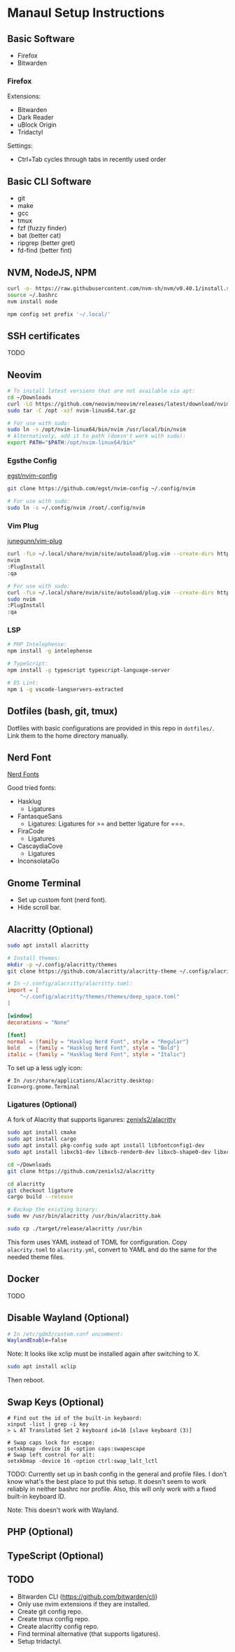 # Manaul Setup Instructions

## Basic Software

* Firefox
* Bitwarden

### Firefox

Extensions:
* Bitwarden
* Dark Reader
* uBlock Origin
* Tridactyl

Settings:
* Ctrl+Tab cycles through tabs in recently used order

## Basic CLI Software

* git
* make
* gcc
* tmux
* fzf (fuzzy finder)
* bat (better cat)
* ripgrep (better gret)
* fd-find (better fint)

## NVM, NodeJS, NPM

```bash
curl -o- https://raw.githubusercontent.com/nvm-sh/nvm/v0.40.1/install.sh | bash
source ~/.bashrc
nvm install node
```

```bash
npm config set prefix '~/.local/'
```

## SSH certificates

TODO

## Neovim

```bash
# To install latest versions that are not available via apt:
cd ~/Downloads
curl -LO https://github.com/neovim/neovim/releases/latest/download/nvim-linux64.tar.gz
sudo tar -C /opt -xzf nvim-linux64.tar.gz

# For use with sudo:
sudo ln -s /opt/nvim-linux64/bin/nvim /usr/local/bin/nvim
# Alternatively, add it to path (doesn't work with sudo):
export PATH="$PATH:/opt/nvim-linux64/bin"
```

### Egsthe Config

[egst/nvim-config](https://github.com/egst/nvim-config)

```bash
git clone https://github.com/egst/nvim-config ~/.config/nvim

# For use with sudo:
sudo ln -s ~/.config/nvim /root/.config/nvim
```

### Vim Plug

[junegunn/vim-plug](https://github.com/junegunn/vim-plug)

```bash
curl -fLo ~/.local/share/nvim/site/autoload/plug.vim --create-dirs https://raw.githubusercontent.com/junegunn/vim-plug/master/plug.vim
nvim
:PlugInstall
:qa

# For use with sudo:
curl -fLo ~/.local/share/nvim/site/autoload/plug.vim --create-dirs https://raw.githubusercontent.com/junegunn/vim-plug/master/plug.vim
sudo nvim
:PlugInstall
:qa
```

### LSP

```bash
# PHP Intelephense:
npm install -g intelephense

# TypeScript:
npm install -g typescript typescript-language-server

# ES Lint:
npm i -g vscode-langservers-extracted
```

## Dotfiles (bash, git, tmux)

Dotfiles with basic configurations are provided in this repo in `dotfiles/`.
Link them to the home directory manually.

## Nerd Font

[Nerd Fonts](https://www.nerdfonts.com/font-downloads)

Good tried fonts:
* Hasklug
    * Ligatures
* FantasqueSans
    * Ligatures: Ligatures for >= and better ligature for ===.
* FiraCode
    * Ligatures
* CascaydiaCove
    * Ligatures
* InconsolataGo

## Gnome Terminal

* Set up custom font (nerd font).
* Hide scroll bar.

## Alacritty (Optional)

```bash
sudo apt install alacritty

# Install themes:
mkdir -p ~/.config/alacritty/themes
git clone https://github.com/alacritty/alacritty-theme ~/.config/alacritty/themes
```

```toml
# In ~/.config/alacritty/alacritty.toml:
import = [
    "~/.config/alacritty/themes/themes/deep_space.toml"
]

[window]
decorations = "None"

[font]
normal = {family = "Hasklug Nerd Font", style = "Regular"}
bold   = {family = "Hasklug Nerd Font", style = "Bold"}
italic = {family = "Hasklug Nerd Font", style = "Italic"}
```

To set up a less ugly icon:

```
# In /usr/share/applications/Alacritty.desktop:
Icon=org.gnome.Terminal
```

### Ligatures (Optional)

A fork of Alacrity that supports ligarures: [zenixls2/alacritty](https://github.com/zenixls2/alacritty)

```bash
sudo apt install cmake
sudo apt install cargo
sudo apt install pkg-config sudo apt install libfontconfig1-dev
sudo apt install libxcb1-dev libxcb-render0-dev libxcb-shape0-dev libxcb-xfixes0-dev

cd ~/Downloads
git clone https://github.com/zenixls2/alacritty

cd alacritty
git checkout ligature
cargo build --release

# Backup the existing binary:
sudo mv /usr/bin/alacritty /usr/bin/alacritty.bak

sudo cp ./target/release/alacritty /usr/bin
```

This form uses YAML instead of TOML for configuration.
Copy `alacrity.toml` to `alacrity.yml`, convert to YAML and do the same for the needed theme files.

## Docker

TODO

## Disable Wayland (Optional)

```bash
# In /etc/gdm3/custom.conf uncomment:
WaylandEnable=false
```

Note: It looks like xclip must be installed again after switching to X.

```bash
sudo apt install xclip
```

Then reboot.

## Swap Keys (Optional)

```
# Find out the id of the built-in keybaord:
xinput -list | grep -i key
> ↳ AT Translated Set 2 keyboard id=16 [slave keyboard (3)]

# Swap caps lock for escape:
setxkbmap -device 16 -option caps:swapescape
# Swap left control for alt:
setxkbmap -device 16 -option ctrl:swap_lalt_lctl
```

TODO: Currently set up in bash config in the general and profile files.
I don't know what's the best place to put this setup.
It doesn't seem to work reliably in neither bashrc nor profile.
Also, this will only work with a fixed built-in keyboard ID.

Note: This doesn't work with Wayland.

## PHP (Optional)

## TypeScript (Optional)

## TODO

* Bitwarden CLI (https://github.com/bitwarden/cli)
* Only use nvim extensions if they are installed.
* Create git config repo.
* Create tmux config repo.
* Create alacritty config repo.
* Find terminal alternative (that supports ligatures).
* Setup tridactyl.
